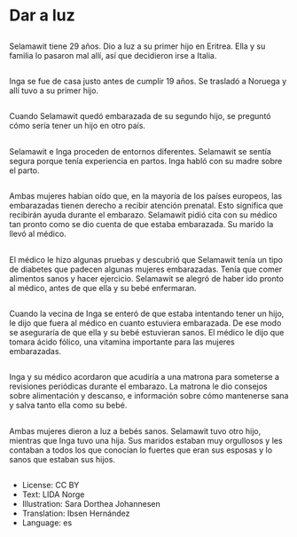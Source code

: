 # Dar a luz

##
Selamawit tiene 29 años. Dio a luz a su primer hijo en Eritrea. Ella y su familia lo pasaron mal allí, así que decidieron irse a Italia.

##
Inga se fue de casa justo antes de cumplir 19 años. Se trasladó a Noruega y allí tuvo a su primer hijo.

##
Cuando Selamawit quedó embarazada de su segundo hijo, se preguntó cómo sería tener un hijo en otro país.

##
Selamawit e Inga proceden de entornos diferentes. Selamawit se sentía segura porque tenía experiencia en partos. Inga habló con su madre sobre el parto.

##
Ambas mujeres habían oído que, en la mayoría de los países europeos, las embarazadas tienen derecho a recibir atención prenatal. Esto significa que recibirán ayuda durante el embarazo. Selamawit pidió cita con su médico tan pronto como se dio cuenta de que estaba embarazada. Su marido la llevó al médico.

##
El médico le hizo algunas pruebas y descubrió que Selamawit tenía un tipo de diabetes que padecen algunas mujeres embarazadas. Tenía que comer alimentos sanos y hacer ejercicio. Selamawit se alegró de haber ido pronto al médico, antes de que ella y su bebé enfermaran.

##
Cuando la vecina de Inga se enteró de que estaba intentando tener un hijo, le dijo que fuera al médico en cuanto estuviera embarazada. De ese modo se aseguraría de que ella y su bebé estuvieran sanos. El médico le dijo que tomara ácido fólico, una vitamina importante para las mujeres embarazadas.

##
Inga y su médico acordaron que acudiría a una matrona para someterse a revisiones periódicas durante el embarazo. La matrona le dio consejos sobre alimentación y descanso, e información sobre cómo mantenerse sana y salva tanto ella como su bebé.

##
Ambas mujeres dieron a luz a bebés sanos. Selamawit tuvo otro hijo, mientras que Inga tuvo una hija. Sus maridos estaban muy orgullosos y les contaban a todos los que conocían lo fuertes que eran sus esposas y lo sanos que estaban sus hijos.

##
* License: CC BY
* Text: LIDA Norge
* Illustration: Sara Dorthea Johannesen
* Translation: Ibsen Hernández
* Language: es
